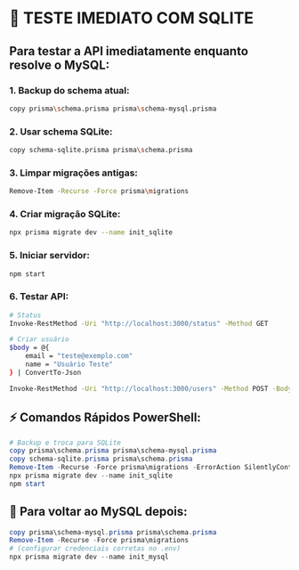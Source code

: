 # 🚀 TESTE IMEDIATO COM SQLITE

## Para testar a API imediatamente enquanto resolve o MySQL:

### 1. **Backup do schema atual:**
```bash
copy prisma\schema.prisma prisma\schema-mysql.prisma
```

### 2. **Usar schema SQLite:**
```bash
copy schema-sqlite.prisma prisma\schema.prisma
```

### 3. **Limpar migrações antigas:**
```bash
Remove-Item -Recurse -Force prisma\migrations
```

### 4. **Criar migração SQLite:**
```bash
npx prisma migrate dev --name init_sqlite
```

### 5. **Iniciar servidor:**
```bash
npm start
```

### 6. **Testar API:**
```bash
# Status
Invoke-RestMethod -Uri "http://localhost:3000/status" -Method GET

# Criar usuário
$body = @{
    email = "teste@exemplo.com"
    name = "Usuário Teste"
} | ConvertTo-Json

Invoke-RestMethod -Uri "http://localhost:3000/users" -Method POST -Body $body -ContentType "application/json"
```

## ⚡ **Comandos Rápidos PowerShell:**

```powershell
# Backup e troca para SQLite
copy prisma\schema.prisma prisma\schema-mysql.prisma
copy schema-sqlite.prisma prisma\schema.prisma
Remove-Item -Recurse -Force prisma\migrations -ErrorAction SilentlyContinue
npx prisma migrate dev --name init_sqlite
npm start
```

## 🔄 **Para voltar ao MySQL depois:**
```powershell
copy prisma\schema-mysql.prisma prisma\schema.prisma
Remove-Item -Recurse -Force prisma\migrations
# (configurar credenciais corretas no .env)
npx prisma migrate dev --name init_mysql
```